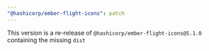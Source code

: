 ```yaml
---
"@hashicorp/ember-flight-icons": patch
---
```


This version is a re-release of `@hashicorp/ember-flight-icons@5.1.0` containing the missing `dist`
